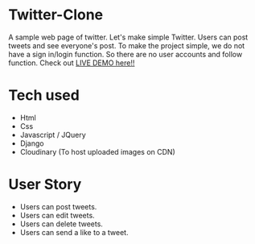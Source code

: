 # Twitter-Clone
A sample web page of twitter.
Let's make simple Twitter. Users can post tweets and see everyone's post.
To make the project simple, we do not have a sign in/login function.
So there are no user accounts and follow function.
Check out [LIVE DEMO here!!](https://twitterclonekatherine.herokuapp.com)

# Tech used
* Html
* Css
* Javascript / JQuery
* Django
* Cloudinary (To host uploaded images on CDN)
# User Story
* Users can post tweets.
* Users can edit tweets.
* Users can delete tweets.
* Users can send a like to a tweet.
